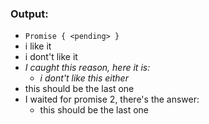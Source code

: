 ### Output:
- `Promise { <pending> }`     
- i like it     
- i dont't like it    
- *I caught this reason, here it is:*
  - *i dont't like this either*     
- this should be the last one     
- I waited for promise 2, there's the answer:    
  - this should be the last one
